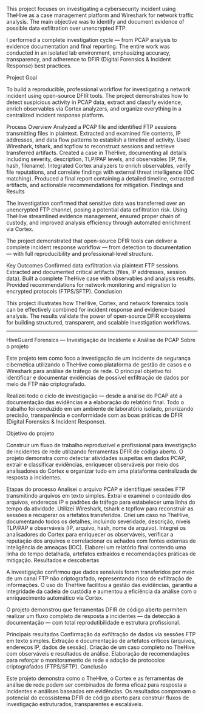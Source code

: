 This project focuses on investigating a cybersecurity incident using TheHive as a case management platform and Wireshark for network traffic analysis. The main objective was to identify and document evidence of possible data exfiltration over unencrypted FTP.

I performed a complete investigation cycle — from PCAP analysis to evidence documentation and final reporting. The entire work was conducted in an isolated lab environment, emphasizing accuracy, transparency, and adherence to DFIR (Digital Forensics & Incident Response) best practices.

Project Goal

To build a reproducible, professional workflow for investigating a network incident using open-source DFIR tools. The project demonstrates how to detect suspicious activity in PCAP data, extract and classify evidence, enrich observables via Cortex analyzers, and organize everything in a centralized incident response platform.

Process Overview
Analyzed a PCAP file and identified FTP sessions transmitting files in plaintext.
Extracted and examined file contents, IP addresses, and data flow patterns to establish a timeline of activity.
Used Wireshark, tshark, and tcpflow to reconstruct sessions and retrieve transferred artifacts.
Created a case in TheHive, documenting all details including severity, description, TLP/PAP levels, and observables (IP, file, hash, filename).
Integrated Cortex analyzers to enrich observables, verify file reputations, and correlate findings with external threat intelligence (IOC matching).
Produced a final report containing a detailed timeline, extracted artifacts, and actionable recommendations for mitigation.
Findings and Results

The investigation confirmed that sensitive data was transferred over an unencrypted FTP channel, posing a potential data exfiltration risk. Using TheHive streamlined evidence management, ensured proper chain of custody, and improved analysis efficiency through automated enrichment via Cortex.

The project demonstrated that open-source DFIR tools can deliver a complete incident response workflow — from detection to documentation — with full reproducibility and professional-level structure.

Key Outcomes
Confirmed data exfiltration via plaintext FTP sessions.
Extracted and documented critical artifacts (files, IP addresses, session data).
Built a complete TheHive case with observables and analysis results.
Provided recommendations for network monitoring and migration to encrypted protocols (FTPS/SFTP).
Conclusion

This project illustrates how TheHive, Cortex, and network forensics tools can be effectively combined for incident response and evidence-based analysis. The results validate the power of open-source DFIR ecosystems for building structured, transparent, and scalable investigation workflows.


********************************************************************************************************************************************************************************************************************************************************************************************************************

HiveGuard Forensics — Investigação de Incidente e Análise de PCAP
Sobre o projeto

Este projeto tem como foco a investigação de um incidente de segurança cibernética utilizando o TheHive como plataforma de gestão de casos e o Wireshark para análise de tráfego de rede. O principal objetivo foi identificar e documentar evidências de possível exfiltração de dados por meio de FTP não criptografado.

Realizei todo o ciclo de investigação — desde a análise do PCAP até a documentação das evidências e a elaboração do relatório final. Todo o trabalho foi conduzido em um ambiente de laboratório isolado, priorizando precisão, transparência e conformidade com as boas práticas de DFIR (Digital Forensics & Incident Response).

Objetivo do projeto

Construir um fluxo de trabalho reproduzível e profissional para investigação de incidentes de rede utilizando ferramentas DFIR de código aberto. O projeto demonstra como detectar atividades suspeitas em dados PCAP, extrair e classificar evidências, enriquecer observáveis por meio dos analisadores do Cortex e organizar tudo em uma plataforma centralizada de resposta a incidentes.

Etapas do processo
Analisei o arquivo PCAP e identifiquei sessões FTP transmitindo arquivos em texto simples.
Extraí e examinei o conteúdo dos arquivos, endereços IP e padrões de tráfego para estabelecer uma linha do tempo da atividade.
Utilizei Wireshark, tshark e tcpflow para reconstruir as sessões e recuperar os artefatos transferidos.
Criei um caso no TheHive, documentando todos os detalhes, incluindo severidade, descrição, níveis TLP/PAP e observáveis (IP, arquivo, hash, nome de arquivo).
Integrei os analisadores do Cortex para enriquecer os observáveis, verificar a reputação dos arquivos e correlacionar os achados com fontes externas de inteligência de ameaças (IOC).
Elaborei um relatório final contendo uma linha do tempo detalhada, artefatos extraídos e recomendações práticas de mitigação.
Resultados e descobertas

A investigação confirmou que dados sensíveis foram transferidos por meio de um canal FTP não criptografado, representando risco de exfiltração de informações. O uso do TheHive facilitou a gestão das evidências, garantiu a integridade da cadeia de custódia e aumentou a eficiência da análise com o enriquecimento automático via Cortex.

O projeto demonstrou que ferramentas DFIR de código aberto permitem realizar um fluxo completo de resposta a incidentes — da detecção à documentação — com total reprodutibilidade e estrutura profissional.

Principais resultados
Confirmação da exfiltração de dados via sessões FTP em texto simples.
Extração e documentação de artefatos críticos (arquivos, endereços IP, dados de sessão).
Criação de um caso completo no TheHive com observáveis e resultados de análise.
Elaboração de recomendações para reforçar o monitoramento de rede e adoção de protocolos criptografados (FTPS/SFTP).
Conclusão

Este projeto demonstra como o TheHive, o Cortex e as ferramentas de análise de rede podem ser combinados de forma eficaz para resposta a incidentes e análises baseadas em evidências. Os resultados comprovam o potencial do ecossistema DFIR de código aberto para construir fluxos de investigação estruturados, transparentes e escaláveis.
